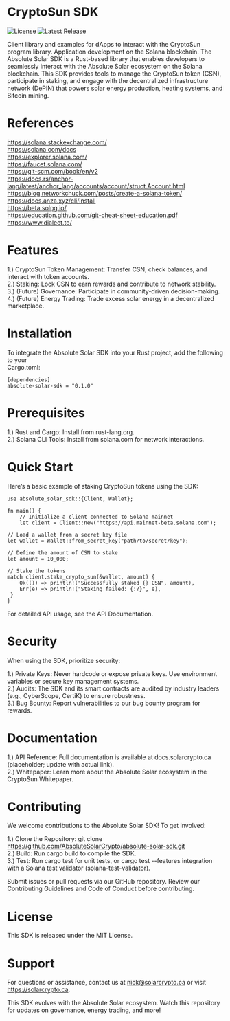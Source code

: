# CryptoSun SDK
[![License](https://img.shields.io/badge/Mit-%202.0-blue.svg)](LICENSE)
[![Latest Release](https://img.shields.io/github/v/release/Absolute-Solar/cryptosun-vote)]()

Client library and examples for dApps to interact with the CryptoSun program library. Application development on the Solana blockchain. The Absolute Solar SDK is a Rust-based library that enables developers to seamlessly interact with the Absolute Solar ecosystem on the Solana blockchain. This SDK provides tools to manage the CryptoSun token (CSN), participate in staking, and engage with the decentralized infrastructure network (DePIN) that powers solar energy production, heating systems, and Bitcoin mining.

# References 
<a>https://solana.stackexchange.com/</a><br>
<a>https://solana.com/docs</a><br>
<a>https://explorer.solana.com/</a><br>
<a>https://faucet.solana.com/</a><br>
<a>https://git-scm.com/book/en/v2</a><br>
<a>https://docs.rs/anchor-lang/latest/anchor_lang/accounts/account/struct.Account.html</a><br>
<a>https://blog.networkchuck.com/posts/create-a-solana-token/</a><br>
<a>https://docs.anza.xyz/cli/install</a><br>
<a>https://beta.solpg.io/</a><br>
<a>https://education.github.com/git-cheat-sheet-education.pdf</a><br>
<a>https://www.dialect.to/</a><br>

# Features
1.) CryptoSun Token Management: Transfer CSN, check balances, and interact with token accounts. <br>
2.) Staking: Lock CSN to earn rewards and contribute to network stability. <br>
3.) (Future) Governance: Participate in community-driven decision-making. <br>
4.) (Future) Energy Trading: Trade excess solar energy in a decentralized marketplace.

# Installation
To integrate the Absolute Solar SDK into your Rust project, add the following to your <br>
Cargo.toml:

    [dependencies]
    absolute-solar-sdk = "0.1.0"

# Prerequisites

1.) Rust and Cargo: Install from rust-lang.org. <br>
2.) Solana CLI Tools: Install from solana.com for network interactions.

# Quick Start
Here’s a basic example of staking CryptoSun tokens using the SDK:

    use absolute_solar_sdk::{Client, Wallet};
    
    fn main() {
        // Initialize a client connected to Solana mainnet
        let client = Client::new("https://api.mainnet-beta.solana.com");

    // Load a wallet from a secret key file
    let wallet = Wallet::from_secret_key("path/to/secret/key");

    // Define the amount of CSN to stake
    let amount = 10_000;

    // Stake the tokens
    match client.stake_crypto_sun(&wallet, amount) {
        Ok(()) => println!("Successfully staked {} CSN", amount),
        Err(e) => println!("Staking failed: {:?}", e),
     }
    }

For detailed API usage, see the API Documentation.

# Security
When using the SDK, prioritize security:

1.) Private Keys: Never hardcode or expose private keys. Use environment variables or secure key management systems. <br>
2.) Audits: The SDK and its smart contracts are audited by industry leaders (e.g., CyberScope, CertiK) to ensure robustness. <br>
3.) Bug Bounty: Report vulnerabilities to our bug bounty program for rewards.

# Documentation

1.) API Reference: Full documentation is available at docs.solarcrypto.ca (placeholder; update with actual link). <br>
2.) Whitepaper: Learn more about the Absolute Solar ecosystem in the CryptoSun Whitepaper.

# Contributing
We welcome contributions to the Absolute Solar SDK! To get involved:

1.) Clone the Repository: git clone https://github.com/AbsoluteSolarCrypto/absolute-solar-sdk.git <br>
2.) Build: Run cargo build to compile the SDK. <br>
3.) Test: Run cargo test for unit tests, or cargo test --features integration with a Solana test validator (solana-test-validator).

Submit issues or pull requests via our GitHub repository. Review our Contributing Guidelines and Code of Conduct before contributing.

# License
This SDK is released under the MIT License.

# Support
For questions or assistance, contact us at nick@solarcrypto.ca or visit <a>https://solarcrypto.ca</a>.

This SDK evolves with the Absolute Solar ecosystem. Watch this repository for updates on governance, energy trading, and more!

